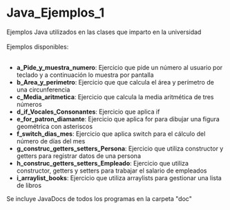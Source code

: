 # Java_Ejemplos_1
Ejemplos Java utilizados en las clases que imparto en la universidad<br>
<br>
Ejemplos disponibles:<br>
<br>

- **a_Pide_y_muestra_numero**: Ejercicio que pide un número al usuario por teclado y a continuación lo muestra por pantalla
- **b_Area_y_perimetro**: Ejercicio que que calcula el área y perímetro de una circunferencia
- **c_Media_aritmetica**: Ejercicio que calcula la media aritmética de tres números
- **d_if_Vocales_Consonantes**: Ejercicio que aplica if
- **e_for_patron_diamante**: Ejercicio que aplica for para dibujar una figura geométrica con asteriscos
- **f_switch_dias_mes**: Ejercicio que aplica switch para el cálculo del número de días del mes
- **g_construc_getters_setters_Persona**: Ejercicio que utiliza constructor y getters para registrar datos de una persona
- **h_construc_getters_setters_Empleado**: Ejercicio que utiliza constructor, getters y setters para trabajar el salario de empleados
- **i_arraylist_books**: Ejercicio que utiliza arraylists para gestionar una lista de libros

Se incluye JavaDocs de todos los programas en la carpeta "doc"

